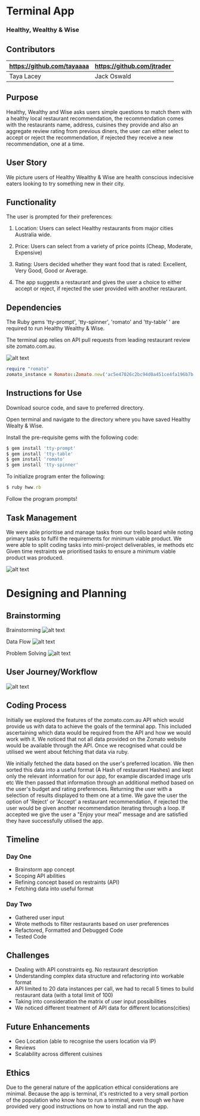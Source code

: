 # Terminal App 
### Healthy, Wealthy & Wise

## Contributors
https://github.com/tayaaaa | https://github.com/jtrader |
|-----------|-----------|
| Taya Lacey | Jack Oswald |

## Purpose 

Healthy, Wealthy and Wise asks users simple questions to match them with a healthy local restaurant recommendation, the recommendation comes with the restaurants name, address, cuisines they provide and also an aggregate review rating from previous diners, the user can either select to accept or reject the recommendation, if rejected they receive a new recommendation, one at a time.

## User Story

We picture users of Healthy Wealthy & Wise are health conscious indecisive eaters looking to try something new in their city.

## Functionality 

The user is prompted for their preferences:

1. Location: Users can select Healthy restaurants from major cities Australia wide.

2. Price: Users can select from a variety of price points (Cheap, Moderate, Expensive)

3. Rating: Users decided whether they want food that is rated: Excellent, Very Good, Good or Average. 

4. The app suggests a restaurant and gives the user a choice to either accept or reject, if rejected the user provided with another restaurant.

## Dependencies

The Ruby gems 'tty-prompt', 'tty-spinner', 'romato' and 'tty-table' ' are required to run Healthy Wealthy & Wise.

The terminal app relies on API pull requests from leading restaurant review site zomato.com.au. 

![alt text](https://content.screencast.com/users/Jack_Oswald/folders/Jing/media/9059c4e2-556b-4265-8c99-cb3faec5425e/00000004.png)

```ruby
require "romato"
zomato_instance = Romato::Zomato.new('ac5e47026c2bc94d0a451ce4fa196b7b')
```



## Instructions for Use
Download source code, and save to preferred directory.

Open terminal and navigate to the directory where you have saved Healthy Wealty & Wise.

Install the pre-requisite gems with the following code:

```ruby 
$ gem install 'tty-prompt'
$ gem install 'tty-table'
$ gem install 'romato'
$ gem install 'tty-spinner'
```
To initialize program enter the following:

```ruby 
$ ruby hww.rb
```
Follow the program prompts!

## Task Management

We were able prioritise and manage tasks from our trello board while noting primary tasks to fulfil the requirements for minimum viable product. We were able to split coding tasks into mini-project deliverables, ie methods etc Given time restraints we prioritised tasks to ensure a minimum viable product was produced.

![alt text](https://content.screencast.com/users/Jack_Oswald/folders/Jing/media/eaf1e130-4af5-40a4-a3f9-190e39fe92d2/00000003.png "Trello Board")

# Designing and Planning

## Brainstorming
Brainstorming
![alt text](https://content.screencast.com/users/Jack_Oswald/folders/Jing/media/fbab5076-f8fd-4040-a24e-a5c139452351/00000007.png "Brainstorming")

Data Flow
![alt text](https://content.screencast.com/users/Jack_Oswald/folders/Jing/media/39d88f39-5bb5-4db2-a3db-7a0845e4a976/00000005.png "Sketch")

Problem Solving
![alt text](https://content.screencast.com/users/Jack_Oswald/folders/Jing/media/5e8562e6-4a6f-455d-aca6-ebe3105d2a51/00000006.png "Problem Solving")

## User Journey/Workflow 

![alt text](https://content.screencast.com/users/Jack_Oswald/folders/Jing/media/81894c30-9cc3-401f-8e23-e63dcc40a9a6/00000009.png "User Flow")


## Coding Process

Initially we explored the features of the zomato.com.au API which would provide us with data to achieve the goals of the terminal app. This included ascertaining which data would be required from the API and how we would work with it. We noticed that not all data provided on the Zomato website would be available through the API. Once we recognised what could be utilised we went about fetching that data via ruby.

We initially fetched the data based on the user's preferred location. We then sorted this data into a useful format (A Hash of restaurant Hashes) and kept only the relevant information for our app, for example discarded image urls etc We then passed that information through an additional method based on the user's budget and rating preferences. Returning the user with a selection of results displayed to them one at a time. We gave the user the option of 'Reject' or 'Accept' a restaurant recommendation, if rejected the user would be given another recommendation iterating through a loop. If accepted we give the user a "Enjoy your meal" message and are satisfied they have successfully utilised the app.


## Timeline
### Day One
- Brainstorm app concept 
- Scoping API abilities 
- Refining concept based on restraints (API)
- Fetching data into useful format

### Day Two
- Gathered user input
- Wrote methods to filter restaurants based on user preferences
- Refactored, Formatted and Debugged Code
- Tested Code

## Challenges
- Dealing with API constraints eg. No restaurant description
- Understanding complex data structure and refactoring into workable format
- API limited to 20 data instances per call, we had to recall 5 times to build restaurant data (with a total limit of 100)
- Taking into consideration the matrix of user input possibilities
- We noticed different treatment of API data for different locations(cities)

## Future Enhancements 
- Geo Location (able to recognise the users location via IP)
- Reviews 
- Scalability across different cuisines

## Ethics 
Due to the general nature of the application ethical considerations are minimal. Because the app is terminal, it's restricted to a very small portion of the population who know how to run a terminal, even though we have provided very good instructions on how to install and run the app.